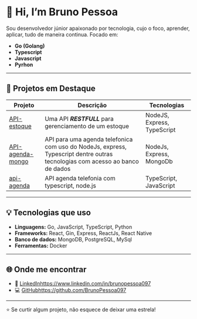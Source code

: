 # 👋 Hi, I’m Bruno Pessoa

Sou desenvolvedor júnior apaixonado por tecnologia, cujo o foco, aprender, aplicar, tudo de maneira continua.
Focado em:
- **Go (Golang)**
- **Typescript**
- **Javascript**
- **Pyrhon**

---
## 🚧 Projetos em Destaque
| Projeto | Descrição | Tecnologias |
|----------|------------|--------------|
| [API-estoque](https://github.com/BrunoPessoa097/API-estoque) | Uma API **_RESTFULL_** para gerenciamento de um estoque | NodeJS, Express, TypeScript|
| [API-agenda-mongo](https://github.com/BrunoPessoa097/Api-agenda-mongo) | API para uma agenda telefonica com uso do NodeJs, express, Typescript dentre outras tecnologias com acesso ao banco de dados | NodeJs, Express, MongoDb
| [api-agenda](https://github.com/BrunoPessoa097/api-agenda) | API agenda telefonia com typescript, node.js | TypeScript, JavaScript|

---

## 💡 Tecnologias que uso

- **Linguagens:** Go, JavaScript, TypeScript, Python  
- **Frameworks:** React, Gin, Express, ReactJs, React Native
- **Banco de dados:** MongoDB, PostgreSQL, MySql
- **Ferramentas:** Docker

---

## 🌐 Onde me encontrar

- 💼 [LinkedIn](https://www.linkedin.com/in/brunopessoa097)https://www.linkedin.com/in/brunopessoa097
- 💻 [GitHub](https://github.com/BrunoPessoa097)https://github.com/BrunoPessoa097

---

⭐ Se curtir algum projeto, não esquece de deixar uma estrela!

<!---
BrunoPessoa097/BrunoPessoa097 is a ✨ special ✨ repository because its `README.md` (this file) appears on your GitHub profile.
You can click the Preview link to take a look at your changes.
--->
